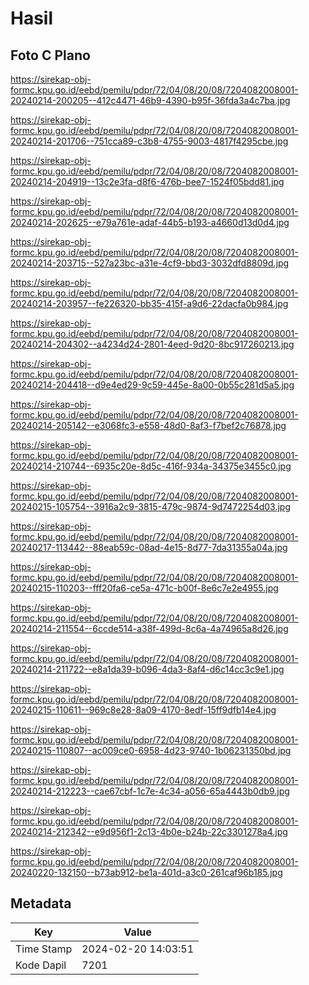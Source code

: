 # Hasil

## Foto C Plano

https://sirekap-obj-formc.kpu.go.id/eebd/pemilu/pdpr/72/04/08/20/08/7204082008001-20240214-200205--412c4471-46b9-4390-b95f-36fda3a4c7ba.jpg

https://sirekap-obj-formc.kpu.go.id/eebd/pemilu/pdpr/72/04/08/20/08/7204082008001-20240214-201706--751cca89-c3b8-4755-9003-4817f4295cbe.jpg

https://sirekap-obj-formc.kpu.go.id/eebd/pemilu/pdpr/72/04/08/20/08/7204082008001-20240214-204919--13c2e3fa-d8f6-476b-bee7-1524f05bdd81.jpg

https://sirekap-obj-formc.kpu.go.id/eebd/pemilu/pdpr/72/04/08/20/08/7204082008001-20240214-202625--e79a761e-adaf-44b5-b193-a4660d13d0d4.jpg

https://sirekap-obj-formc.kpu.go.id/eebd/pemilu/pdpr/72/04/08/20/08/7204082008001-20240214-203715--527a23bc-a31e-4cf9-bbd3-3032dfd8809d.jpg

https://sirekap-obj-formc.kpu.go.id/eebd/pemilu/pdpr/72/04/08/20/08/7204082008001-20240214-203957--fe226320-bb35-415f-a9d6-22dacfa0b984.jpg

https://sirekap-obj-formc.kpu.go.id/eebd/pemilu/pdpr/72/04/08/20/08/7204082008001-20240214-204302--a4234d24-2801-4eed-9d20-8bc917260213.jpg

https://sirekap-obj-formc.kpu.go.id/eebd/pemilu/pdpr/72/04/08/20/08/7204082008001-20240214-204418--d9e4ed29-9c59-445e-8a00-0b55c281d5a5.jpg

https://sirekap-obj-formc.kpu.go.id/eebd/pemilu/pdpr/72/04/08/20/08/7204082008001-20240214-205142--e3068fc3-e558-48d0-8af3-f7bef2c76878.jpg

https://sirekap-obj-formc.kpu.go.id/eebd/pemilu/pdpr/72/04/08/20/08/7204082008001-20240214-210744--6935c20e-8d5c-416f-934a-34375e3455c0.jpg

https://sirekap-obj-formc.kpu.go.id/eebd/pemilu/pdpr/72/04/08/20/08/7204082008001-20240215-105754--3916a2c9-3815-479c-9874-9d7472254d03.jpg

https://sirekap-obj-formc.kpu.go.id/eebd/pemilu/pdpr/72/04/08/20/08/7204082008001-20240217-113442--88eab59c-08ad-4e15-8d77-7da31355a04a.jpg

https://sirekap-obj-formc.kpu.go.id/eebd/pemilu/pdpr/72/04/08/20/08/7204082008001-20240215-110203--fff20fa6-ce5a-471c-b00f-8e6c7e2e4955.jpg

https://sirekap-obj-formc.kpu.go.id/eebd/pemilu/pdpr/72/04/08/20/08/7204082008001-20240214-211554--6ccde514-a38f-499d-8c6a-4a74965a8d26.jpg

https://sirekap-obj-formc.kpu.go.id/eebd/pemilu/pdpr/72/04/08/20/08/7204082008001-20240214-211722--e8a1da39-b096-4da3-8af4-d6c14cc3c9e1.jpg

https://sirekap-obj-formc.kpu.go.id/eebd/pemilu/pdpr/72/04/08/20/08/7204082008001-20240215-110611--969c8e28-8a09-4170-8edf-15ff9dfb14e4.jpg

https://sirekap-obj-formc.kpu.go.id/eebd/pemilu/pdpr/72/04/08/20/08/7204082008001-20240215-110807--ac009ce0-6958-4d23-9740-1b06231350bd.jpg

https://sirekap-obj-formc.kpu.go.id/eebd/pemilu/pdpr/72/04/08/20/08/7204082008001-20240214-212223--cae67cbf-1c7e-4c34-a056-65a4443b0db9.jpg

https://sirekap-obj-formc.kpu.go.id/eebd/pemilu/pdpr/72/04/08/20/08/7204082008001-20240214-212342--e9d956f1-2c13-4b0e-b24b-22c3301278a4.jpg

https://sirekap-obj-formc.kpu.go.id/eebd/pemilu/pdpr/72/04/08/20/08/7204082008001-20240220-132150--b73ab912-be1a-401d-a3c0-261caf96b185.jpg


## Metadata

| Key        | Value               |
| ---------- | ------------------- |
| Time Stamp | 2024-02-20 14:03:51 |
| Kode Dapil | 7201                |



